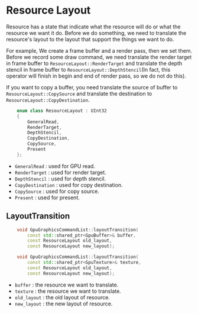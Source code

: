 # Resource Layout

Resource has a state that indicate what the resource will do or what the resource we want it do. Before we do something, we need to translate the resource's layout to the layout that support the things we want to do.

For example, We create a frame buffer and a render pass, then we set them. Before we record some draw command, we need translate the render target in frame buffer to `ResourceLayout::RenderTarget` and translate the depth stencil in frame buffer to `ResourceLayout::DepthStencil`(In fact, this operator will finish in begin and end of render pass, so we do not do this).

If you want to copy a buffer, you need translate the source of buffer to `ResourceLayout::CopySource` and translate the destination to `ResourceLayout::CopyDestination`.

```C++
    enum class ResourceLayout : UInt32
    {
        GeneralRead,
        RenderTarget,
        DepthStencil,
        CopyDestination,
        CopySource,
        Present
    };
```

- `GeneralRead` : used for GPU read.
- `RenderTarget` : used for render target.
- `DepthStencil` : used for depth stencil.
- `CopyDestination` : used for copy destination.
- `CopySource` : used for copy source.
- `Present` : used for present.

## LayoutTransition

```C++
    void GpuGraphicsCommandList::layoutTransition(
        const std::shared_ptr<GpuBuffer>& buffer,
        const ResourceLayout old_layout,
        const ResourceLayout new_layout);

    void GpuGraphicsCommandList::layoutTransition(
        const std::shared_ptr<GpuTexture>& texture,
        const ResourceLayout old_layout,
        const ResourceLayout new_layout);
```

- `buffer` : the resource we want to translate.
- `texture` : the resource we want to translate.
- `old_layout` : the old layout of resource.
- `new_layout` : the new layout of resource.